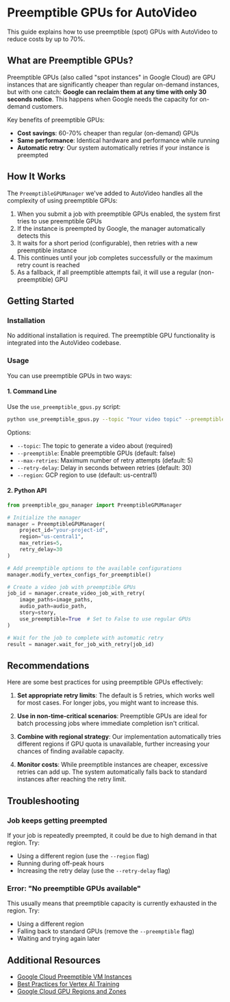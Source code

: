 # Preemptible GPUs for AutoVideo

This guide explains how to use preemptible (spot) GPUs with AutoVideo to reduce costs by up to 70%.

## What are Preemptible GPUs?

Preemptible GPUs (also called "spot instances" in Google Cloud) are GPU instances that are significantly cheaper than regular on-demand instances, but with one catch: **Google can reclaim them at any time with only 30 seconds notice**. This happens when Google needs the capacity for on-demand customers.

Key benefits of preemptible GPUs:
- **Cost savings**: 60-70% cheaper than regular (on-demand) GPUs
- **Same performance**: Identical hardware and performance while running
- **Automatic retry**: Our system automatically retries if your instance is preempted

## How It Works

The `PreemptibleGPUManager` we've added to AutoVideo handles all the complexity of using preemptible GPUs:

1. When you submit a job with preemptible GPUs enabled, the system first tries to use preemptible GPUs
2. If the instance is preempted by Google, the manager automatically detects this
3. It waits for a short period (configurable), then retries with a new preemptible instance
4. This continues until your job completes successfully or the maximum retry count is reached
5. As a fallback, if all preemptible attempts fail, it will use a regular (non-preemptible) GPU

## Getting Started

### Installation

No additional installation is required. The preemptible GPU functionality is integrated into the AutoVideo codebase.

### Usage

You can use preemptible GPUs in two ways:

#### 1. Command Line

Use the `use_preemptible_gpus.py` script:

```bash
python use_preemptible_gpus.py --topic "Your video topic" --preemptible
```

Options:
- `--topic`: The topic to generate a video about (required)
- `--preemptible`: Enable preemptible GPUs (default: false)
- `--max-retries`: Maximum number of retry attempts (default: 5)
- `--retry-delay`: Delay in seconds between retries (default: 30)
- `--region`: GCP region to use (default: us-central1)

#### 2. Python API

```python
from preemptible_gpu_manager import PreemptibleGPUManager

# Initialize the manager
manager = PreemptibleGPUManager(
    project_id="your-project-id",
    region="us-central1",
    max_retries=5,
    retry_delay=30
)

# Add preemptible options to the available configurations
manager.modify_vertex_configs_for_preemptible()

# Create a video job with preemptible GPUs
job_id = manager.create_video_job_with_retry(
    image_paths=image_paths,
    audio_path=audio_path,
    story=story,
    use_preemptible=True  # Set to False to use regular GPUs
)

# Wait for the job to complete with automatic retry
result = manager.wait_for_job_with_retry(job_id)
```

## Recommendations

Here are some best practices for using preemptible GPUs effectively:

1. **Set appropriate retry limits**: The default is 5 retries, which works well for most cases. For longer jobs, you might want to increase this.

2. **Use in non-time-critical scenarios**: Preemptible GPUs are ideal for batch processing jobs where immediate completion isn't critical.

3. **Combine with regional strategy**: Our implementation automatically tries different regions if GPU quota is unavailable, further increasing your chances of finding available capacity.

4. **Monitor costs**: While preemptible instances are cheaper, excessive retries can add up. The system automatically falls back to standard instances after reaching the retry limit.

## Troubleshooting

### Job keeps getting preempted

If your job is repeatedly preempted, it could be due to high demand in that region. Try:
- Using a different region (use the `--region` flag)
- Running during off-peak hours
- Increasing the retry delay (use the `--retry-delay` flag)

### Error: "No preemptible GPUs available"

This usually means that preemptible capacity is currently exhausted in the region. Try:
- Using a different region
- Falling back to standard GPUs (remove the `--preemptible` flag)
- Waiting and trying again later

## Additional Resources

- [Google Cloud Preemptible VM Instances](https://cloud.google.com/compute/docs/instances/preemptible)
- [Best Practices for Vertex AI Training](https://cloud.google.com/vertex-ai/docs/training/best-practices)
- [Google Cloud GPU Regions and Zones](https://cloud.google.com/compute/docs/gpus/gpu-regions-zones) 